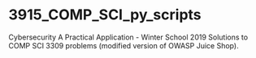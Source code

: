 # 3915_COMP_SCI_py_scripts
Cybersecurity A Practical Application - Winter School 2019
Solutions to COMP SCI 3309 problems (modified version of OWASP Juice Shop).
